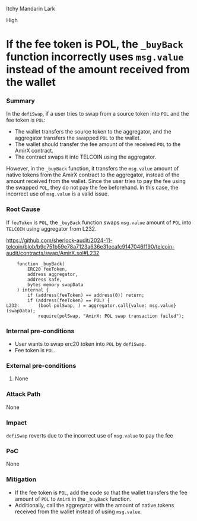 Itchy Mandarin Lark

High

# If the fee token is POL, the `_buyBack` function incorrectly uses `msg.value` instead of the amount received from the wallet



### Summary

In the `defiSwap`, if a user tries to swap from a source token into `POL` and the fee token is `POL`:

- The wallet transfers the source token to the aggregator, and the aggregator transfers the swapped `POL` to the wallet.
- The wallet should transfer the fee amount of the received `POL` to the AmirX contract.
- The contract swaps it into TELCOIN using the aggregator.

However, in the `_buyBack` function, it transfers the `msg.value` amount of native tokens from the AmirX contract to the aggregator, instead of the amount received from the wallet. Since the user tries to pay the fee using the swapped `POL`, they do not pay the fee beforehand. In this case, the incorrect use of `msg.value` is a valid issue.

### Root Cause

If `feeToken` is `POL`, the `_buyBack` function swaps `msg.value` amount of `POL` into `TELCOIN` using aggregator from L232.

https://github.com/sherlock-audit/2024-11-telcoin/blob/b9c751b59e78a7123a636e31ecafc9147046f190/telcoin-audit/contracts/swap/AmirX.sol#L232

```solidity
    function _buyBack(
        ERC20 feeToken,
        address aggregator,
        address safe,
        bytes memory swapData
    ) internal {
        if (address(feeToken) == address(0)) return;
        if (address(feeToken) == POL) {
L232:       (bool polSwap, ) = aggregator.call{value: msg.value}(swapData);
            require(polSwap, "AmirX: POL swap transaction failed");
```

### Internal pre-conditions

- User wants to swap erc20 token into `POL` by `defiSwap`.
- Fee token is `POL`.

### External pre-conditions

1. None

### Attack Path

None

### Impact

`defiSwap` reverts due to the incorrect use of `msg.value` to pay the fee

### PoC

None

### Mitigation

- If the fee token is `POL`, add the code so that the wallet transfers the fee amount of `POL` to `AmirX` in the `_buyBack` function.
- Additionally, call the aggregator with the amount of native tokens received from the wallet instead of using `msg.value`.